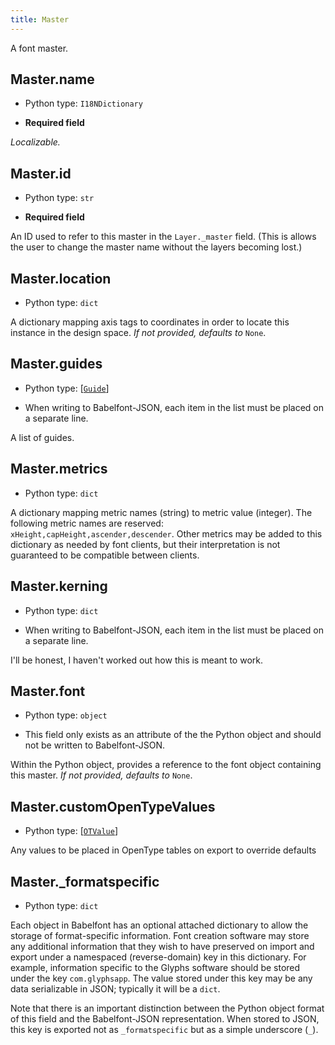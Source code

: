 ```yaml
---
title: Master
---
```

A font master.
## Master.name

* Python type: `I18NDictionary`

* **Required field**

 *Localizable.*


## Master.id

* Python type: `str`

* **Required field**

An ID used to refer to this master in the
`Layer._master` field. (This is allows the user to change the master name
without the layers becoming lost.)


## Master.location

* Python type: `dict`

A dictionary mapping axis tags to coordinates
in order to locate this instance in the design space.
*If not provided, defaults to* `None`.


## Master.guides

* Python type: [[`Guide`](Guide.html)]

* When writing to Babelfont-JSON, each item in the list must be placed on a separate line.

A list of guides.


## Master.metrics

* Python type: `dict`

A dictionary mapping metric names (string) to metric value (integer). The following
metric names are reserved: `xHeight,capHeight,ascender,descender`. Other metrics may be added to this dictionary
as needed by font clients, but their interpretation is not guaranteed to be
compatible between clients.


## Master.kerning

* Python type: `dict`

* When writing to Babelfont-JSON, each item in the list must be placed on a separate line.

I'll be honest, I haven't worked out how this is meant to work.


## Master.font

* Python type: `object`

* This field only exists as an attribute of the the Python object and should not be written to Babelfont-JSON.

Within the Python object, provides a reference to the font object containing this master.
*If not provided, defaults to* `None`.


## Master.customOpenTypeValues

* Python type: [[`OTValue`](OTValue.html)]

Any values to be placed in OpenType tables on export to override defaults


## Master._formatspecific

* Python type: `dict`


Each object in Babelfont has an optional attached dictionary to allow the storage
of format-specific information. Font creation software may store any additional
information that they wish to have preserved on import and export under a
namespaced (reverse-domain) key in this dictionary. For example, information
specific to the Glyphs software should be stored under the key `com.glyphsapp`.
The value stored under this key may be any data serializable in JSON; typically
it will be a `dict`.

Note that there is an important distinction between the Python object format
of this field and the Babelfont-JSON representation. When stored to JSON, this key
is exported not as `_formatspecific` but as a simple underscore (`_`).



